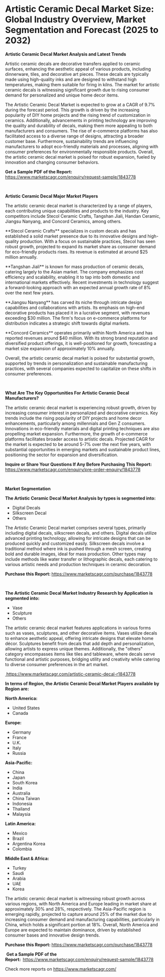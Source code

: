 <p><h1>Artistic Ceramic Decal Market Size: Global Industry Overview, Market Segmentation and Forecast (2025 to 2032)</h1></p><p><strong>Artistic Ceramic Decal Market Analysis and Latest Trends</strong></p>
<p><p>Artistic ceramic decals are decorative transfers applied to ceramic surfaces, enhancing the aesthetic appeal of various products, including dinnerware, tiles, and decorative art pieces. These decals are typically made using high-quality inks and are designed to withstand high temperatures, making them suitable for firing in kilns. The market for artistic ceramic decals is witnessing significant growth due to rising consumer demand for personalized and unique home decor items.</p><p>The Artistic Ceramic Decal Market is expected to grow at a CAGR of 9.7% during the forecast period. This growth is driven by the increasing popularity of DIY home projects and the rising trend of customization in ceramics. Additionally, advancements in printing technology are improving the quality and durability of decals, making them more appealing to both manufacturers and consumers. The rise of e-commerce platforms has also facilitated access to a diverse range of designs, attracting a broader customer base. Furthermore, sustainability trends are influencing manufacturers to adopt eco-friendly materials and processes, aligning with consumer preferences for environmentally responsible products. Overall, the artistic ceramic decal market is poised for robust expansion, fueled by innovation and changing consumer behaviors.</p></p>
<p><strong>Get a Sample PDF of the Report:&nbsp;</strong> <a href="https://www.marketscagr.com/enquiry/request-sample/1843778?utm_campaign=2003&utm_medium=2&utm_source=Github&utm_content=ia&utm_term=10022025&utm_id=artistic-ceramic-decal">https://www.marketscagr.com/enquiry/request-sample/1843778</a></p>
<p>&nbsp;</p>
<p><strong>Artistic Ceramic Decal Major Market Players</strong></p>
<p><p>The artistic ceramic decal market is characterized by a range of players, each contributing unique capabilities and products to the industry. Key competitors include Stecol Ceramic Crafts, Tangshan Jiali, Handan Ceramic, Jiangsu Nanyang, and Concord Ceramics, among others.</p><p>**Stecol Ceramic Crafts** specializes in custom decals and has established a solid market presence due to its innovative designs and high-quality production. With a focus on sustainable practices, Stecol has seen robust growth, projected to expand its market share as consumer demand for eco-friendly products rises. Its revenue is estimated at around $25 million annually.</p><p>**Tangshan Jiali** is known for mass production of ceramic decals, catering largely to the Asian market. The company emphasizes cost efficiency and scalability, enabling it to tap into both domestic and international markets effectively. Recent investments in technology suggest a forward-looking approach with an expected annual growth rate of 8% over the next few years.</p><p>**Jiangsu Nanyang** has carved its niche through intricate design capabilities and collaborations with artists. Its emphasis on high-end decorative products has placed it in a lucrative segment, with revenues exceeding $30 million. The firm's focus on e-commerce platforms for distribution indicates a strategic shift towards digital markets.</p><p>**Concord Ceramics** operates primarily within North America and has reported revenues around $40 million. With its strong brand reputation and diversified product offerings, it is well-positioned for growth, forecasting a market size expansion of approximately 10% annually.</p><p>Overall, the artistic ceramic decal market is poised for substantial growth, supported by trends in personalization and sustainable manufacturing practices, with several companies expected to capitalize on these shifts in consumer preferences.</p></p>
<p>&nbsp;</p>
<p><strong>What Are The Key Opportunities For Artistic Ceramic Decal Manufacturers?</strong></p>
<p><p>The artistic ceramic decal market is experiencing robust growth, driven by increasing consumer interest in personalized and decorative ceramics. Key trends include the rising popularity of DIY projects and home decor enhancements, particularly among millennials and Gen Z consumers. Innovations in eco-friendly materials and digital printing techniques are also propelling market expansion. Furthermore, the growth of e-commerce platforms facilitates broader access to artistic decals. Projected CAGR for the market is expected to be around 5-7% over the next five years, with substantial opportunities in emerging markets and sustainable product lines, positioning the sector for expansion and diversification.</p></p>
<p><strong>Inquire or Share Your Questions If Any Before Purchasing This Report:</strong> <a href="https://www.marketscagr.com/enquiry/pre-order-enquiry/1843778?utm_campaign=2003&utm_medium=2&utm_source=Github&utm_content=ia&utm_term=10022025&utm_id=artistic-ceramic-decal">https://www.marketscagr.com/enquiry/pre-order-enquiry/1843778</a></p>
<p>&nbsp;</p>
<p><strong>Market Segmentation</strong></p>
<p><strong>The Artistic Ceramic Decal Market Analysis by types is segmented into:</strong></p>
<p><ul><li>Digital Decals</li><li>Silkscreen Decal</li><li>Others</li></ul></p>
<p><p>The Artistic Ceramic Decal market comprises several types, primarily including digital decals, silkscreen decals, and others. Digital decals utilize advanced printing technology, allowing for intricate designs that can be produced quickly and customized easily. Silkscreen decals involve a traditional method where ink is pushed through a mesh screen, creating bold and durable images, ideal for mass production. Other types may include methods like water transfer or lithographic decals, each catering to various artistic needs and production techniques in ceramic decoration.</p></p>
<p><strong>Purchase this Report:&nbsp;</strong><a href="https://www.marketscagr.com/purchase/1843778?utm_campaign=2003&utm_medium=2&utm_source=Github&utm_content=ia&utm_term=10022025&utm_id=artistic-ceramic-decal">https://www.marketscagr.com/purchase/1843778</a></p>
<p>&nbsp;</p>
<p><strong>The Artistic Ceramic Decal Market Industry Research by Application is segmented into:</strong></p>
<p><ul><li>Vase</li><li>Sculpture</li><li>Others</li></ul></p>
<p><p>The artistic ceramic decal market features applications in various forms such as vases, sculptures, and other decorative items. Vases utilize decals to enhance aesthetic appeal, offering intricate designs that elevate home décor. Sculptures benefit from decals that add depth and personalization, allowing artists to express unique themes. Additionally, the "others" category encompasses items like tiles and tableware, where decals serve functional and artistic purposes, bridging utility and creativity while catering to diverse consumer preferences in the art market.</p></p>
<p><a href="https://www.marketscagr.com/artistic-ceramic-decal-r1843778?utm_campaign=2003&utm_medium=2&utm_source=Github&utm_content=ia&utm_term=10022025&utm_id=artistic-ceramic-decal">&nbsp;https://www.marketscagr.com/artistic-ceramic-decal-r1843778</a></p>
<p><strong>In terms of Region, the Artistic Ceramic Decal Market Players available by Region are:</strong></p>
<p>
    <p> <strong> North America: </strong>
        <ul>
            <li>United States</li>
            <li>Canada</li>
        </ul>
        </p> 
    <p> <strong> Europe: </strong>
        <ul>
            <li>Germany</li>
            <li>France</li>
            <li>U.K.</li>
            <li>Italy</li>
            <li>Russia</li>
        </ul>
        </p> 
    <p> <strong> Asia-Pacific: </strong>
        <ul>
            <li>China</li>
            <li>Japan</li>
            <li>South Korea</li>
            <li>India</li>
            <li>Australia</li>
            <li>China Taiwan</li>
            <li>Indonesia</li>
            <li>Thailand</li>
            <li>Malaysia</li>
        </ul>
        </p> 
    <p> <strong> Latin America: </strong>
        <ul>
            <li>Mexico</li>
            <li>Brazil</li>
            <li>Argentina Korea</li>
            <li>Colombia</li>
        </ul>
        </p> 
    <p> <strong> Middle East & Africa: </strong>
        <ul>
            <li>Turkey</li>
            <li>Saudi</li>
            <li>Arabia</li>
            <li>UAE</li>
            <li>Korea</li>
        </ul>
    </p>
    </p>
<p><p>The artistic ceramic decal market is witnessing robust growth across various regions, with North America and Europe leading in market share at approximately 30% and 28%, respectively. The Asia-Pacific region is emerging rapidly, projected to capture around 25% of the market due to increasing consumer demand and manufacturing capabilities, particularly in China, which holds a significant portion at 18%. Overall, North America and Europe are expected to maintain dominance, driven by established consumer bases and innovative design trends.</p></p>
<p><strong>Purchase this Report: </strong><a href="https://www.marketscagr.com/purchase/1843778?utm_campaign=2003&utm_medium=2&utm_source=Github&utm_content=ia&utm_term=10022025&utm_id=artistic-ceramic-decal">https://www.marketscagr.com/purchase/1843778</a></p>
<p>&nbsp;<strong>Get a Sample PDF of the Report:&nbsp;&nbsp;</strong><a href="https://www.marketscagr.com/enquiry/request-sample/1843778?utm_campaign=2003&utm_medium=2&utm_source=Github&utm_content=ia&utm_term=10022025&utm_id=artistic-ceramic-decal">https://www.marketscagr.com/enquiry/request-sample/1843778</a></p>
<p><strong></strong></p>
<p>Check more reports on <a href="https://www.marketscagr.com/?utm_campaign=2003&utm_medium=2&utm_source=Github&utm_content=ia&utm_term=10022025&utm_id=artistic-ceramic-decal">https://www.marketscagr.com/</a></p>